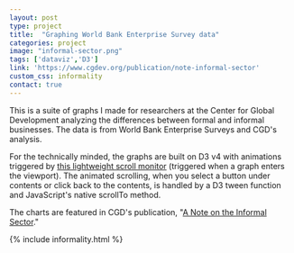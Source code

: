 ```yaml
---
layout: post
type: project
title:  "Graphing World Bank Enterprise Survey data"
categories: project
image: "informal-sector.png"
tags: ['dataviz','D3']
link: 'https://www.cgdev.org/publication/note-informal-sector'
custom_css: informality
contact: true
---
```


This is a suite of graphs I made for researchers at the Center for Global Development analyzing the differences between formal and informal businesses. The data is from World Bank Enterprise Surveys and CGD's analysis.

For the technically minded, the graphs are built on D3 v4 with animations triggered by [this lightweight scroll monitor](https://github.com/stutrek/scrollMonitor) (triggered when a graph enters the viewport). The animated scrolling, when you select a button under contents or click back to the contents, is handled by a D3 tween function and JavaScript's native scrollTo method.

The charts are featured in CGD's publication, "[A Note on the Informal Sector](https://www.cgdev.org/publication/note-informal-sector)."

{% include informality.html %}

<!-- scripts for D3, D3-tip, and the visualizations -->
<script src="{{ site.baseurl }}/informality/js/scrollMonitor.js"></script>
<script src="https://cdnjs.cloudflare.com/ajax/libs/d3/4.4.1/d3.min.js"></script>
<script src="{{ site.baseurl }}/informality/js/d3-tip.js"></script>
<script src="{{ site.baseurl }}/informality/js/informality-scripts.js"></script>